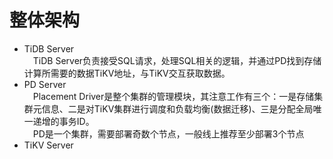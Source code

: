 # 整体架构
+ TiDB Server <br>
  &emsp;TiDB Server负责接受SQL请求，处理SQL相关的逻辑，并通过PD找到存储计算所需要的数据TiKV地址，与TiKV交互获取数据。
+ PD Server <br>
  &emsp;Placement Driver是整个集群的管理模块，其注意工作有三个：一是存储集群元信息、二是对TiKV集群进行调度和负载均衡(数据迁移)、三是分配全局唯一递增的事务ID。<br>
  &emsp;PD是一个集群，需要部署奇数个节点，一般线上推荐至少部署3个节点
+ TiKV Server
